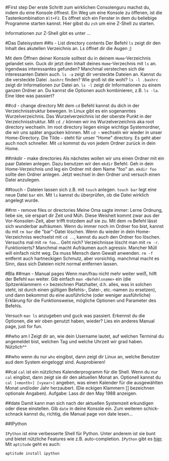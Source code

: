 #First step
Der erste Schritt zum wirklichen Consolenguru machst du, indem du eine Konsole
öffnest. Ein Weg um eine Konsole zu öffenen, ist die Tastenkombination `Alt+F2`.
Es öffnet sich ein Fenster in dem du beliebige Programme starten kannst. Hier
gibst du `zsh` um eine Z-Shell zu starten.

Informationen zur Z-Shell gibt es unter ...

#Das Dateisystem
##ls - List directory contents
Der Befehl `ls` zeigt dir den Inhalt des akutellen Verzeichnis an. Ls öffnet dir
die Augen ;)

Mit dem Öffnen deiner Konsole solltest du in deinem `Home`-Verzeichnis gelandet
sein. Guck dir jetzt den Inhalt deines `Home`-Verzechnis mit `ls` an. Irgendwas
interessantes gefunden? Manchmal verstechen sich die interessanten Datein auch.
`ls -a` zeigt dir versteckte Dateien an. Kannst du die versteckte Datei
`.bashrc` finden? Wie groß ist die wohl? `ls -l .bashrc` zeigt dir Informationen
zur Datei an. `ls -l` zeigt dir Informationen zu einem ganzen Ordner an. Du
kannst die Optionen auch kombinieren, z.B. `ls -la`. Eine Idee was passiert?

##cd - change directory
Mit dem `cd` Befehl kannst du dich in der Verzeichnisstruktur bewegen. In Linux
gibt es ein sogenanntes Wurzelverzeichnis. Das Wurzelverzeichnis ist der oberste
Punkt in der Verzeichnisstruktur. Mit `cd /` können wir ins Wurzelverzeichnis
aka root directory wechseln. Im root directory liegen einige wichtige
Systemordner, die wir uns später angucken können. Mit `cd ~` wechseln wir wieder
in unser Home-Directory. Die Tilde `~` steht für unser "Home" directory. Es geht
aber auch noch schneller. Mit `cd` kommst du von jedem Ordner zurück in dein
Home.

##mkdir - make directories
Als nächstes wollen wir uns einen Ordner mit ein paar Dateien anlegen. Dazu
benutzen wir den `mkdir` Befehl. Geh in dein Home-Verzeichnis und leg ein Ordner
mit dem Name "foo" an. `mkdir foo` sollte den Ordner anlegen. Jetzt wechsel in
den Ordner und versuch einen Datei anzulegen. 

##touch - 
Dateien lassen sich z.B. mit
`touch` anlegen. `touch bar` legt eine neue Datei `bar` ein. Mit `ls` kannst du
überprüfen, ob die Datei wirklich angelegt wurde.

##rm - remove files or directories
Meine Oma sagte immer: Lerne Ordnung, liebe sie, sie erspart dir Zeit und Müh.
Diese Weisheit kommt zwar aus der Vor-Konsolen-Zeit, aber trifft trotzdem auf
sie zu. Mit dem `rm` Befehl lässt sich wunderbar aufräumen. Wenn du immer noch
im Ordner foo bist, kannst du mit `rm bar` die "bar"-Datei löschen. Wenn du
wieder in dein Home-Verzeichniss wechselst mit `cd ..`, kannst du auch den
Ordner foo löschen. Versuchs mal mit `rm foo`... Geht nich? Verzeichnisse löscht
man mit `rm -r`. Funktionierts? Manchmal macht Aufräumen auch agressiv. Mancher
Müll will einfach nicht weg. Da muss Mensch dann Gewalt anwenden. `rm -f`
entfernt auch hartneckigen Schmutz, aber vorsichtig. manchmal macht es Sinn,
dass sich Dateien nicht normal entfernen lassen.





#Bla
##man - Manual pages
Wenn man/frau nicht mehr weiter weiẞ, hilft der Befehl `man` weiter. Gib einfach
`man <Befehlsname>` ein (die Spitzenklammern <> bezeichnen Platzhalter, d.h.
alles, was in solchen steht, ist durch einen gültigen Befehls-, Datei-,
etc.-namen zu ersetzen), und dann bekommst du eine ausführliche (oder weniger
ausführliche) Erklärung für die Funktionsweise, mögliche Optionen und Parameter
des Befehls.

Versuch `man ls` anzugeben und guck was passiert. Erkennst du die Optionen, die
wir oben genutzt haben, wieder? Lies ein anderes Manual page, just for fun.

##who am I
Zeigt dir an, wie dein Username lautet, auf welchen Terminal du angemeldet bist,
welchen Tag und welche Uhrzeit wir grad haben. Nützlich^^

##who
wenn du nur `who` eingibst, dann zeigt dir Linux an, welche Benutzer aud dem
System eingeloggt sind.
Ausprobieren!

##cal
`cal` ist ein nützliches Kalenderprogramm für die Shell. Wenn du nur `cal`
eingibst, dann zeigt sie dir den aktuellen Monat an. Optionell kannst du `cal
[<month>] [<year>]` angeben, was einen Kalender für die ausgewählten Monat
und/oder Jahr herzaubert. (Die eckigen Klammern [] bezeichnen optionale
Angaben).
Aufgabe: Lass dir den May 1988 anzeigen.

##date
Damit kann man sich nach der aktuellen Systemzeit erkundigen oder diese
einstellen. Gib `date` in deine Konsole ein. Zum weiteren schick-schnack kannst
du, richtig, die Manual page von date lesen...

##IPython

`IPython` ist eine verbesserte Shell für Python. Unter anderem ist sie bunt und
bietet nützliche Features wie z.B. auto-completion. `IPython` gibt es
[hier](http://ipython.org). Mit `aptitude` geht es auch:

    aptitude install ipython


